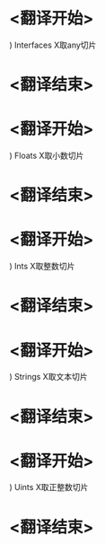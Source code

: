 
# <翻译开始>
) Interfaces
X取any切片
# <翻译结束>

# <翻译开始>
) Floats
X取小数切片
# <翻译结束>

# <翻译开始>
) Ints
X取整数切片
# <翻译结束>

# <翻译开始>
) Strings
X取文本切片
# <翻译结束>

# <翻译开始>
) Uints
X取正整数切片
# <翻译结束>
